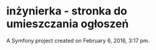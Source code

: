 inżynierka - stronka do umieszczania ogłoszeń
=====

A Symfony project created on February 6, 2016, 3:17 pm.
